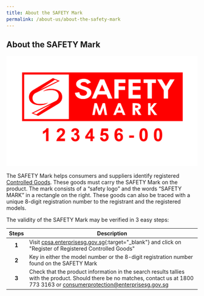 ```yaml
---
title: About the SAFETY Mark
permalink: /about-us/about-the-safety-mark
---
```

## About the SAFETY Mark

![safety mark](/images/about-us/safety-mark.jpg)

The SAFETY Mark helps consumers and suppliers identify registered [Controlled Goods](/about-us/about-controlled-goods). These goods must carry the SAFETY Mark on the product. The mark consists of a “safety logo” and the words “SAFETY MARK” in a rectangle on the right. These goods can also be traced with a unique 8-digit registration number to the registrant and the registered models. 

The validity of the SAFETY Mark may be verified in 3 easy steps:

|Steps|Description|
|:---:|---|
| **1**| Visit [cpsa.enterprisesg.gov.sg][1]{:target="_blank"} and click on "Register of Registered Controlled Goods"                                  |
| **2**| Key in either the model number or the 8-digit registration number found on the SAFETY Mark                                                    |
| **3**| Check that the product information in the search results tallies with the product. Should there be no matches, contact us at 1800 773 3163 or <consumerprotection@enterprisesg.gov.sg>|

[1]: cpsa.enterprisesg.gov.sg

